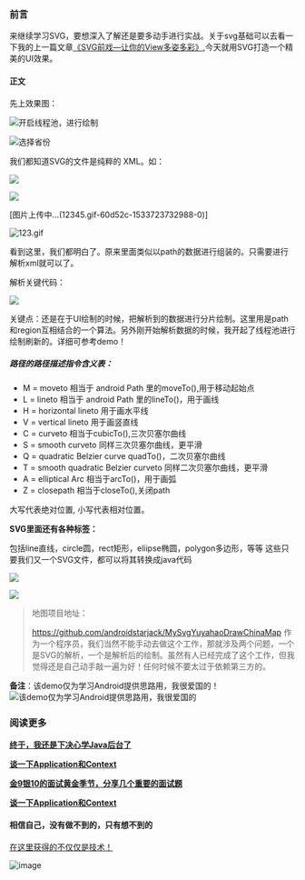 ### 前言
来继续学习SVG，要想深入了解还是要多动手进行实战。关于svg基础可以去看一下我的上一篇文章[《SVG前戏—让你的View多姿多彩》](https://mp.weixin.qq.com/s/reLa6yZST7uiP_nRScHWEg),今天就用SVG打造一个精美的UI效果。


#### 正文

先上效果图：

![开启线程池，进行绘制](https://upload-images.jianshu.io/upload_images/4614633-09d1d5b9dfe68d1c.gif?imageMogr2/auto-orient/strip)


![ 选择省份](https://upload-images.jianshu.io/upload_images/4614633-c46bcadadcdc80ac.gif?imageMogr2/auto-orient/strip)


我们都知道SVG的文件是纯粹的 XML。如：

![](https://upload-images.jianshu.io/upload_images/4614633-0df8f53d192baf76.png?imageMogr2/auto-orient/strip%7CimageView2/2/w/1240)

 ![ ](https://upload-images.jianshu.io/upload_images/4614633-a2cf8c3aa17442e1.png?imageMogr2/auto-orient/strip%7CimageView2/2/w/1240)


[图片上传中...(12345.gif-60d52c-1533723732988-0)]

![123.gif](https://upload-images.jianshu.io/upload_images/4614633-4cf8cfd751327f42.gif?imageMogr2/auto-orient/strip)


看到这里，我们都明白了。原来里面类似以path的数据进行组装的。只需要进行解析xml就可以了。

解析关键代码：

![ ](https://upload-images.jianshu.io/upload_images/4614633-f7ce7ff534e2f032.png?imageMogr2/auto-orient/strip%7CimageView2/2/w/1240)

关键点：还是在于UI绘制的时候，把解析到的数据进行分片绘制。这里用是path和region互相结合的一个算法。另外刚开始解析数据的时候，我开起了线程池进行绘制刷新的。详细可参考demo！


##### <path/>路径的路径描述指令含义表：

* M = moveto 相当于 android Path 里的moveTo(),用于移动起始点 
* L = lineto 相当于 android Path 里的lineTo()，用于画线 
* H = horizontal lineto 用于画水平线 
* V = vertical lineto 用于画竖直线 
* C = curveto 相当于cubicTo(),三次贝塞尔曲线 
* S = smooth curveto 同样三次贝塞尔曲线，更平滑 
* Q = quadratic Belzier curve quadTo()，二次贝塞尔曲线 
* T = smooth quadratic Belzier curveto 同样二次贝塞尔曲线，更平滑 
* A = elliptical Arc 相当于arcTo()，用于画弧 
* Z = closepath 相当于closeTo(),关闭path

大写代表绝对位置, 小写代表相对位置。


**SVG里面还有各种标签：**

包括line直线，circle圆，rect矩形，eliipse椭圆，polygon多边形，等等
这些只要我们又一个SVG文件，都可以将其转换成java代码


![ ](https://upload-images.jianshu.io/upload_images/4614633-c8438b00c6195358.png?imageMogr2/auto-orient/strip%7CimageView2/2/w/1240)

![ ](https://upload-images.jianshu.io/upload_images/4614633-868a9cc496eccb21.png?imageMogr2/auto-orient/strip%7CimageView2/2/w/1240)


>地图项目地址： 
>
> https://github.com/androidstarjack/MySvgYuyahaoDrawChinaMap
作为一个程序员，我们当然不能手动去做这个工作，那就涉及两个问题，一个是SVG的解析，一个是解析后的绘制。虽然有人已经完成了这个工作，但我觉得还是自己动手敲一遍为好！任何时候不要太过于依赖第三方的。

**备注**：该demo仅为学习Android提供思路用，我很爱国的！
 ![ 该demo仅为学习Android提供思路用，我很爱国的](https://upload-images.jianshu.io/upload_images/4614633-03384da3a20f8937.jpg?imageMogr2/auto-orient/strip%7CimageView2/2/w/1240)
### 阅读更多

[**终于，我还是下决心学Java后台了**](http://mp.weixin.qq.com/s?__biz=MzI3OTU0MzI4MQ==&mid=2247486120&idx=1&sn=db5f94ad8554bd2739d962b7724033f3&chksm=eb476636dc30ef2072bacb21fa532eae3c9ab9315fac62becfd052ad990857f7d400e6584e72&scene=21#wechat_redirect)

[**谈一下Application和Context**](http://mp.weixin.qq.com/s?__biz=MzI3OTU0MzI4MQ==&mid=2247486109&idx=1&sn=44d9866f49f3bda71fd0c73365d1dd10&chksm=eb476603dc30ef153a548cda70a60f797e1bcc106e1e8baae2f5c55644303ed8f24a3a2fb974&scene=21#wechat_redirect)

[**金9银10的面试黄金季节，分享几个重要的面试题**](http://mp.weixin.qq.com/s?__biz=MzI3OTU0MzI4MQ==&mid=2247486108&idx=1&sn=b9c1a6fabd0a239b5f04db47d4d05c12&chksm=eb476602dc30ef14004f6aaae370b6c0a9092104b4e87fec80e09441e2062974429d88c05f1c&scene=21#wechat_redirect)

[**谈一下Application和Context**](http://mp.weixin.qq.com/s?__biz=MzI3OTU0MzI4MQ==&mid=2247486109&idx=1&sn=44d9866f49f3bda71fd0c73365d1dd10&chksm=eb476603dc30ef153a548cda70a60f797e1bcc106e1e8baae2f5c55644303ed8f24a3a2fb974&scene=21#wechat_redirect)

#### 相信自己，没有做不到的，只有想不到的

[在这里获得的不仅仅是技术！](http://mp.weixin.qq.com/s?__biz=MzI3OTU0MzI4MQ==&mid=2247485647&idx=1&sn=e4f8d8e6412b337f565365fe819b37f5&chksm=eb476451dc30ed474976c93beccf2b4b5103b1b68f00e986b38354fdcaa9964b97e805329461&scene=21#wechat_redirect)

![image](http://upload-images.jianshu.io/upload_images/4614633-96aa77eaf8e7e104?imageMogr2/auto-orient/strip%7CimageView2/2/w/1240)
 

